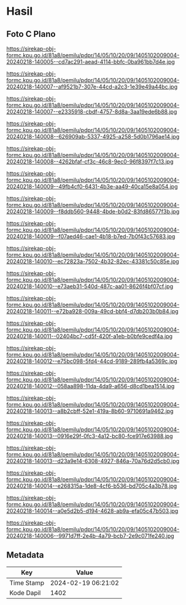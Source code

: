 # Hasil

## Foto C Plano

https://sirekap-obj-formc.kpu.go.id/81a8/pemilu/pdpr/14/05/10/20/09/1405102009004-20240218-140005--cd7ac291-aead-4114-bbfc-0ba961bb7d4e.jpg

https://sirekap-obj-formc.kpu.go.id/81a8/pemilu/pdpr/14/05/10/20/09/1405102009004-20240218-140007--af9521b7-307e-44cd-a2c3-1e39e49a44bc.jpg

https://sirekap-obj-formc.kpu.go.id/81a8/pemilu/pdpr/14/05/10/20/09/1405102009004-20240218-140007--e2335918-cbdf-4757-8d8a-3aa19ede6b88.jpg

https://sirekap-obj-formc.kpu.go.id/81a8/pemilu/pdpr/14/05/10/20/09/1405102009004-20240218-140008--626909ab-5337-4925-a258-5d0b1796ae14.jpg

https://sirekap-obj-formc.kpu.go.id/81a8/pemilu/pdpr/14/05/10/20/09/1405102009004-20240218-140008--4262bfaf-cf3c-46c8-9ec0-96f8397f7c13.jpg

https://sirekap-obj-formc.kpu.go.id/81a8/pemilu/pdpr/14/05/10/20/09/1405102009004-20240218-140009--49fb4cf0-6431-4b3e-aa49-40ca15e8a054.jpg

https://sirekap-obj-formc.kpu.go.id/81a8/pemilu/pdpr/14/05/10/20/09/1405102009004-20240218-140009--f8ddb560-9448-4bde-b0d2-83fd86577f3b.jpg

https://sirekap-obj-formc.kpu.go.id/81a8/pemilu/pdpr/14/05/10/20/09/1405102009004-20240218-140009--f07aed46-cae1-4b18-b7ed-7b0f43c57683.jpg

https://sirekap-obj-formc.kpu.go.id/81a8/pemilu/pdpr/14/05/10/20/09/1405102009004-20240218-140010--ec72823a-7502-4b32-82ec-43381c50c85e.jpg

https://sirekap-obj-formc.kpu.go.id/81a8/pemilu/pdpr/14/05/10/20/09/1405102009004-20240218-140010--e73aeb31-540d-487c-aa01-8626f4bf07cf.jpg

https://sirekap-obj-formc.kpu.go.id/81a8/pemilu/pdpr/14/05/10/20/09/1405102009004-20240218-140011--e72ba928-009a-49cd-bbf4-d7db203b0b84.jpg

https://sirekap-obj-formc.kpu.go.id/81a8/pemilu/pdpr/14/05/10/20/09/1405102009004-20240218-140011--02404bc7-cd5f-420f-a1eb-b0bfe9cedf4a.jpg

https://sirekap-obj-formc.kpu.go.id/81a8/pemilu/pdpr/14/05/10/20/09/1405102009004-20240218-140012--e75bc098-5fd4-44cd-9189-289fb4a5369c.jpg

https://sirekap-obj-formc.kpu.go.id/81a8/pemilu/pdpr/14/05/10/20/09/1405102009004-20240218-140012--058aa898-11da-4da9-a656-d8cd1bea1514.jpg

https://sirekap-obj-formc.kpu.go.id/81a8/pemilu/pdpr/14/05/10/20/09/1405102009004-20240218-140013--a8b2cbff-52e1-419a-8b60-9710691a9462.jpg

https://sirekap-obj-formc.kpu.go.id/81a8/pemilu/pdpr/14/05/10/20/09/1405102009004-20240218-140013--0916e29f-0fc3-4a12-bc80-fce917e63988.jpg

https://sirekap-obj-formc.kpu.go.id/81a8/pemilu/pdpr/14/05/10/20/09/1405102009004-20240218-140013--d23a9e14-6308-4927-846a-70a76d2d5cb0.jpg

https://sirekap-obj-formc.kpu.go.id/81a8/pemilu/pdpr/14/05/10/20/09/1405102009004-20240218-140014--e268315a-1de8-4cf6-b536-bd705c4a3b78.jpg

https://sirekap-obj-formc.kpu.go.id/81a8/pemilu/pdpr/14/05/10/20/09/1405102009004-20240218-140014--a0e5d2b5-d194-4628-ab9a-efa05c47b503.jpg

https://sirekap-obj-formc.kpu.go.id/81a8/pemilu/pdpr/14/05/10/20/09/1405102009004-20240218-140006--9971d7ff-2e4b-4a79-bcb7-2e9c071fe240.jpg


## Metadata

| Key        | Value               |
| ---------- | ------------------- |
| Time Stamp | 2024-02-19 06:21:02 |
| Kode Dapil | 1402                |



